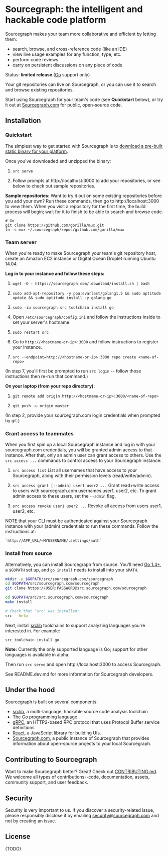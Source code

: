 # Sourcegraph: the intelligent and hackable code platform

Sourcegraph makes your team more collaborative and efficient by
letting them:

* search, browse, and cross-reference code (like an IDE)
* view live usage examples for any function, type, etc.
* perform code reviews
* carry on persistent discussions on any piece of code

Status: **limited release** ([Go](https://golang.org) support only)

Your git repositories can live on Sourcegraph, or you can use it to
search and browse existing repositories.

Start using Sourcegraph for your team's code (see **Quickstart**
below), or try it out at [Sourcegraph.com](https://sourcegraph.com)
for public, open-source code.


## Installation

### Quickstart

The simplest way to get started with Sourcegraph is to
[download a pre-built static binary for your platform](https://sourcegraph.com/b86d5501a450ca38be78b112d88cb46d9bf27583/try-it#otherDownloadOptions).

Once you've downloaded and unzipped the binary:

1. `src serve`

2. Follow prompts at http://localhost:3000 to add your repositories, or see below to check out sample repositories.

**Sample repositories:** Want to try it out on some existing
repositories before you add your own? Run these commands, then go to
http://localhost:3000 to view them. When you visit a repository for
the first time, the build process will begin; wait for it to finish to
be able to search and browse code.

```
# Go
git clone https://github.com/gorilla/mux.git
ln -s mux ~/.sourcegraph/repos/github.com/gorilla/mux
```

### Team server

When you're ready to make Sourcegraph your team's git repository host,
create an Amazon EC2 instance or Digital Ocean Droplet running Ubuntu 14.04.

**Log in to your instance and follow these steps:**

1. `wget -O - https://sourcegraph.com/.download/install.sh | bash`

2. `sudo add-apt-repository -y ppa:evarlast/golang1.5 && sudo aptitude update && sudo aptitude install -y golang-go`

3. `sudo -iu sourcegraph src toolchain install go`

4. Open `/etc/sourcegraph/config.ini` and follow the instructions inside to set your server's hostname.

5. `sudo restart src`

6. Go to `http://<hostname-or-ip>:3000` and follow instructions to register your instance.

7. `src --endpoint=http://<hostname-or-ip>:3000 repo create <name-of-repo>`

(In step 7, you'll first be prompted to run `src login` -- follow those instructions then re-run that command.)

**On your laptop (from your repo directory):**

1. `git remote add origin http://<hostname-or-ip>:3000/<name-of-repo>`

2. `git push -u origin master`

(In step 2, provide your sourcegraph.com login credentials when prompted by git.)

### Grant access to teammates

When you first spin up a local Sourcegraph instance and log in with your
sourcegraph.com credentials, you will be granted admin access to that instance. After
that, only an admin user can grant access to others. Use the `src access ...` commands
to control access to your Sourcegraph instance:

1. `src access list`
	List all usernames that have access to your Sourcegraph, along with their permission
	levels (read/write/admin).

2. `src access grant [--admin] user1 user2 ...`
	Grant read+write access to users with sourcegraph.com usernames user1, user2, etc.
	To grant admin access to these users, set the `--admin` flag.

3. `src access revoke user1 user2 ...`
	Revoke all access from users user1, user2, etc.

NOTE that your CLI must be authenticated against your Sourcegraph instance with
your (admin) credentials to run these commands. Follow the instructions at:

	`http://APP_URL/~MYUSERNAME/.settings/auth`

### Install from source

Alternatively, you can install Sourcegraph from source. You'll need
[Go 1.4+](https://golang.org), a `$GOPATH` set up, and `go install`
needs to install into your `$PATH`.

```bash
mkdir -p $GOPATH/src/sourcegraph.com/sourcegraph
cd $GOPATH/src/sourcegraph.com/sourcegraph
git clone https://USER:PASSWORD@src.sourcegraph.com/sourcegraph

cd $GOPATH/src/src.sourcegraph.com/sourcegraph
make install

# Check that "src" was installed:
src --help
```

Next, install [srclib](https://srclib.org) toolchains to support
analyzing languages you're interested in. For example:

```
src toolchain install go
```

**Note:** Currently the only supported language is Go;
support for other languages is available in alpha.

Then run `src serve` and open http://localhost:3000 to access
Sourcegraph.

See README.dev.md for more information for Sourcegraph developers.

## Under the hood

Sourcegraph is built on several components:

* [srclib](https://srclib.org), a multi-language, hackable source code
  analysis toolchain
* The [Go](http://golang.org) programming language
* [gRPC](http://grpc.io), an HTTP2-based RPC protocol that uses
  Protocol Buffer service definitions
* [React](https://facebook.github.io/react/), a JavaScript library for
  building UIs.
* [Sourcegraph.com](https://sourcegraph.com), a public instance of
  Sourcegraph that provides information about open-source projects to
  your local Sourcegraph.


## Contributing to Sourcegraph

Want to make Sourcegraph better? Great! Check out
[CONTRIBUTING.md](CONTRIBUTING.md). We welcome all types of
contributions--code, documentation, assets, community support, and
user feedback.


## Security

Security is very important to us. If you discover a security-related
issue, please responsibly disclose it by emailing
security@sourcegraph.com and not by creating an issue.


## License

(TODO)
